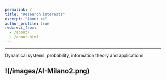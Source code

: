 ```yaml
---
permalink: /
title: "Research interests"
excerpt: "About me"
author_profile: true
redirect_from: 
  - /about/
  - /about.html
---
```



------

Dynamical systems, probability, information theory and applications

!(/images/AI-Milano2.png)
------

